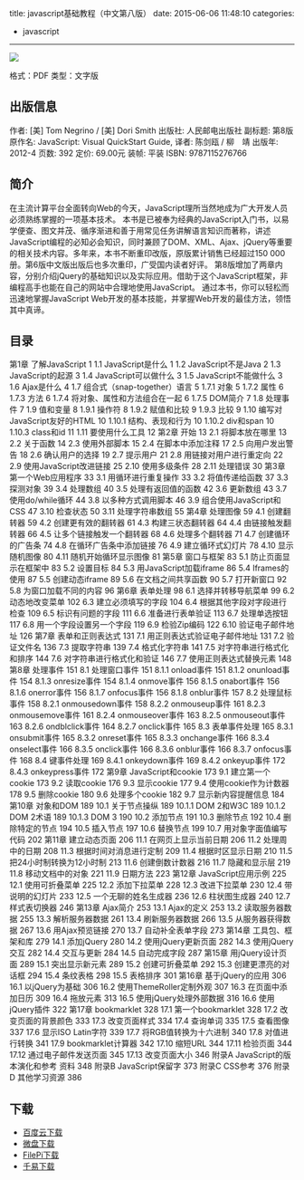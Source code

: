 title: javascript基础教程（中文第八版）
date: 2015-06-06 11:48:10
categories:
 - javascript
---

![](http://img4.douban.com/lpic/s9026598.jpg)

格式：PDF
类型：文字版

<!--more-->

## 出版信息 ##

作者: [美] Tom Negrino / [美] Dori Smith 
出版社: 人民邮电出版社
副标题: 第8版
原作名: JavaScript: Visual QuickStart Guide,
译者: 陈剑瓯 / 柳　靖 
出版年: 2012-4
页数: 392
定价: 69.00元
装帧: 平装
ISBN: 9787115276766

## 简介 ##

在主流计算平台全面转向Web的今天，JavaScript理所当然地成为广大开发人员必须熟练掌握的一项基本技术。
本书是已被奉为经典的JavaScript入门书，以易学便查、图文并茂、循序渐进和善于用常见任务讲解语言知识而著称，讲述JavaScript编程的必知必会知识，同时兼顾了DOM、XML、Ajax、jQuery等重要的相关技术内容。多年来，本书不断重印改版，原版累计销售已经超过150 000册。第6版中文版出版后也多次重印，广受国内读者好评。
第8版增加了两章内容，分别介绍jQuery的基础知识以及实际应用。借助于这个JavaScript框架，非编程高手也能在自己的网站中合理地使用JavaScript。 通过本书，你可以轻松而迅速地掌握JavaScript Web开发的基本技能，并掌握Web开发的最佳方法，领悟其中真谛。

## 目录 ##

第1章 了解JavaScript 1
1.1 JavaScript是什么 1
1.2 JavaScript不是Java 2
1.3 JavaScript的起源 3
1.4 JavaScript可以做什么 3
1.5 JavaScript不能做什么 3
1.6 Ajax是什么 4
1.7 组合式（snap-together）语言 5
1.7.1 对象 5
1.7.2 属性 6
1.7.3 方法 6
1.7.4 将对象、属性和方法组合在一起 6
1.7.5 DOM简介 7
1.8 处理事件 7
1.9 值和变量 8
1.9.1 操作符 8
1.9.2 赋值和比较 9
1.9.3 比较 9
1.10 编写对JavaScript友好的HTML 10
1.10.1 结构、表现和行为 10
1.10.2 div和span 10
1.10.3 class和id 11
1.11 要使用什么工具 12
第2章 开始 13
2.1 将脚本放在哪里 13
2.2 关于函数 14
2.3 使用外部脚本 15
2.4 在脚本中添加注释 17
2.5 向用户发出警告 18
2.6 确认用户的选择 19
2.7 提示用户 21
2.8 用链接对用户进行重定向 22
2.9 使用JavaScript改进链接 25
2.10 使用多级条件 28
2.11 处理错误 30
第3章 第一个Web应用程序 33
3.1 用循环进行重复操作 33
3.2 将值传递给函数 37
3.3 探测对象 39
3.4 处理数组 40
3.5 处理有返回值的函数 42
3.6 更新数组 43
3.7 使用do/while循环 44
3.8 以多种方式调用脚本 46
3.9 组合使用JavaScript和CSS 47
3.10 检查状态 50
3.11 处理字符串数组 55
第4章 处理图像 59
4.1 创建翻转器 59
4.2 创建更有效的翻转器 61
4.3 构建三状态翻转器 64
4.4 由链接触发翻转器 66
4.5 让多个链接触发一个翻转器 68
4.6 处理多个翻转器 71
4.7 创建循环的广告条 74
4.8 在循环广告条中添加链接 76
4.9 建立循环式幻灯片 78
4.10 显示随机图像 80
4.11 随机开始循环显示图像 81
第5章 窗口与框架 83
5.1 防止页面显示在框架中 83
5.2 设置目标 84
5.3 用JavaScript加载iframe 86
5.4 Iframes的使用 87
5.5 创建动态iframe 89
5.6 在文档之间共享函数 90
5.7 打开新窗口 92
5.8 为窗口加载不同的内容 96
第6章 表单处理 98
6.1 选择并转移导航菜单 99
6.2 动态地改变菜单 102
6.3 建立必须填写的字段 104
6.4 根据其他字段对字段进行检查 109
6.5 标识有问题的字段 111
6.6 准备进行表单验证 113
6.7 处理单选按钮 117
6.8 用一个字段设置另一个字段 119
6.9 检验Zip编码 122
6.10 验证电子邮件地址 126
第7章 表单和正则表达式 131
7.1 用正则表达式验证电子邮件地址 131
7.2 验证文件名 136
7.3 提取字符串 139
7.4 格式化字符串 141
7.5 对字符串进行格式化和排序 144
7.6 对字符串进行格式化和验证 146
7.7 使用正则表达式替换元素 148
第8章 处理事件 151
8.1 处理窗口事件 151
8.1.1 onload事件 151
8.1.2 onunload事件 154
8.1.3 onresize事件 154
8.1.4 onmove事件 156
8.1.5 onabort事件 156
8.1.6 onerror事件 156
8.1.7 onfocus事件 156
8.1.8 onblur事件 157
8.2 处理鼠标事件 158
8.2.1 onmousedown事件 158
8.2.2 onmouseup事件 161
8.2.3 onmousemove事件 161
8.2.4 onmouseover事件 163
8.2.5 onmouseout事件 163
8.2.6 ondblclick事件 164
8.2.7 onclick事件 165
8.3 表单事件处理 165
8.3.1 onsubmit事件 165
8.3.2 onreset事件 165
8.3.3 onchange事件 166
8.3.4 onselect事件 166
8.3.5 onclick事件 166
8.3.6 onblur事件 166
8.3.7 onfocus事件 168
8.4 键事件处理 169
8.4.1 onkeydown事件 169
8.4.2 onkeyup事件 172
8.4.3 onkeypress事件 172
第9章 JavaScript和cookie 173
9.1 建立第一个cookie 173
9.2 读取cookie 176
9.3 显示cookie 177
9.4 使用cookie作为计数器 178
9.5 删除cookie 180
9.6 处理多个cookie 182
9.7 显示新内容提醒信息 184
第10章 对象和DOM 189
10.1 关于节点操纵 189
10.1.1 DOM 2和W3C 189
10.1.2 DOM 2术语 189
10.1.3 DOM 3 190
10.2 添加节点 191
10.3 删除节点 192
10.4 删除特定的节点 194
10.5 插入节点 197
10.6 替换节点 199
10.7 用对象字面值编写代码 202
第11章 建立动态页面 206
11.1 在网页上显示当前日期 206
11.2 处理周中的日期 208
11.3 根据时间对消息进行定制 209
11.4 根据时区显示日期 210
11.5 把24小时制转换为12小时制 213
11.6 创建倒数计数器 216
11.7 隐藏和显示层 219
11.8 移动文档中的对象 221
11.9 日期方法 223
第12章 JavaScript应用示例 225
12.1 使用可折叠菜单 225
12.2 添加下拉菜单 228
12.3 改进下拉菜单 230
12.4 带说明的幻灯片 233
12.5 一个无聊的姓名生成器 236
12.6 柱状图生成器 240
12.7 样式表切换器 246
第13章 Ajax简介 253
13.1 Ajax的定义 253
13.2 读取服务器数据 255
13.3 解析服务器数据 261
13.4 刷新服务器数据 266
13.5 从服务器获得数据 267
13.6 用Ajax预览链接 270
13.7 自动补全表单字段 273
第14章 工具包、框架和库 279
14.1 添加jQuery 280
14.2 使用jQuery更新页面 282
14.3 使用jQuery交互 282
14.4 交互与更新 284
14.5 自动完成字段 287
第15章 用jQuery设计页面 289
15.1 突出显示新元素 289
15.2 创建可折叠菜单 292
15.3 创建更漂亮的对话框 294
15.4 条纹表格 298
15.5 表格排序 301
第16章 基于jQuery的应用 306
16.1 以jQuery为基础 306
16.2 使用ThemeRoller定制外观 307
16.3 在页面中添加日历 309
16.4 拖放元素 313
16.5 使用jQuery处理外部数据 316
16.6 使用jQuery插件 322
第17章 bookmarklet 328
17.1 第一个bookmarklet 328
17.2 改变页面的背景颜色 333
17.3 改变页面样式 334
17.4 查询单词 335
17.5 查看图像 337
17.6 显示ISO Latin字符 339
17.7 将RGB值转换为十六进制 340
17.8 对值进行转换 341
17.9 bookmarklet计算器 342
17.10 缩短URL 344
17.11 检验页面 344
17.12 通过电子邮件发送页面 345
17.13 改变页面大小 346
附录A JavaScript的版本演化和参考
资料 348
附录B JavaScript保留字 373
附录C CSS参考 376
附录D 其他学习资源 386

## 下载 ##

+ [百度云下载](http://pan.baidu.com/s/1i3xZ6CH)
+ [微盘下载](http://vdisk.weibo.com/s/aADaW4YRFtLbv)
+ [FilePi下载](http://filepi.com/i/kNtbrGY)
+ [千易下载](http://1000eb.com/1gg32)
